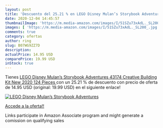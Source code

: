 ```yaml
---
layout: post
title: 'Descuento del 25.21 % en LEGO Disney Mulan’s Storybook Adventures'
date: 2020-12-04 14:45:57
thumbnailImage: 'https://m.media-amazon.com/images/I/51SZu73xAdL._SL200_.jpg'
images: [ 'https://m.media-amazon.com/images/I/51SZu73xAdL._SL200_.jpg' ]
comments: true
category: ofertas
author: ring
slug: B07WG9ZZ7D
description:
actualPrice: 14.95 USD
comparePrice: 19.99 USD
inStock: true
---
```


Tienes [LEGO Disney Mulan’s Storybook Adventures 43174 Creative Building Kit  New 2020  124 Pieces ](https://www.amazon.com/dp/B07WG9ZZ7D/?tag=tolees-20) con un 25.21 % de descuento con precio de oferta de 14.95 USD (original: 19.99 USD) en el siguiente enlace!

[![LEGO Disney Mulan’s Storybook Adventures](https://m.media-amazon.com/images/I/51SZu73xAdL._SL200_.jpg)](https://www.amazon.com/dp/B07WG9ZZ7D/?tag=tolees-20)

[Accede a la oferta!!](https://www.amazon.com/dp/B07WG9ZZ7D/?tag=tolees-20)

Links participate in Amazon Associate program and might generate a comission on qualifying sales


